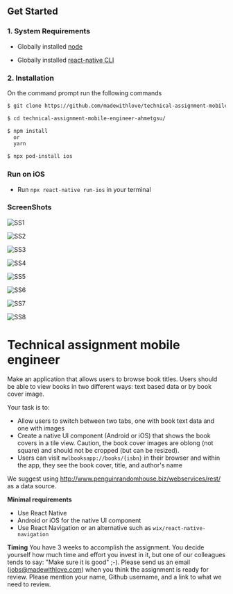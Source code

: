 ## Get Started

### 1. System Requirements

- Globally installed [node](https://nodejs.org/en/)

- Globally installed [react-native CLI](https://facebook.github.io/react-native/docs/getting-started.html)

### 2. Installation

On the command prompt run the following commands

```sh
$ git clone https://github.com/madewithlove/technical-assignment-mobile-engineer-ahmetgsu.git

$ cd technical-assignment-mobile-engineer-ahmetgsu/

$ npm install
  or
  yarn

$ npx pod-install ios
```

### Run on iOS

- Run `npx react-native run-ios` in your terminal

### ScreenShots

![SS1](./app/assets/screenshots/01.png)

![SS2](./app/assets/screenshots/02.png)

![SS3](./app/assets/screenshots/03.png)

![SS4](./app/assets/screenshots/04.png)

![SS5](./app/assets/screenshots/05.png)

![SS6](./app/assets/screenshots/06.png)

![SS7](./app/assets/screenshots/07.png)

![SS8](./app/assets/screenshots/08.png)

# Technical assignment mobile engineer

Make an application that allows users to browse book titles. Users should be able to view books in two different ways: text based data or by book cover image.

Your task is to:

- Allow users to switch between two tabs, one with book text data and one with images
- Create a native UI component (Android or iOS) that shows the book covers in a tile view. Caution, the book cover images are oblong (not square) and should not be cropped (but can be resized).
- Users can visit `mwlbooksapp://books/{isbn}` in their browser and within the app, they see the book cover, title, and author's name

We suggest using http://www.penguinrandomhouse.biz/webservices/rest/ as a data source.

**Minimal requirements**

- Use React Native
- Android or iOS for the native UI component
- Use React Navigation or an alternative such as `wix/react-native-navigation`

**Timing**
You have 3 weeks to accomplish the assignment. You decide yourself how much time and effort you invest in it, but one of our colleagues tends to say: "Make sure it is good" ;-).
Please send us an email (jobs@madewithlove.com) when you think the assignment is ready for review. Please mention your name, Github username, and a link to what we need to review.

